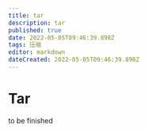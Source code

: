 ```yaml
---
title: tar
description: tar
published: true
date: 2022-05-05T09:46:39.898Z
tags: 压缩
editor: markdown
dateCreated: 2022-05-05T09:46:39.898Z
---
```


# Tar
to be finished